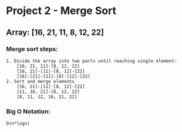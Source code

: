 # Project 2 - Merge Sort

## Array: [16, 21, 11, 8, 12, 22]

### Merge sort steps:  
    1. Divide the array into two parts until reaching single element:
	    [16, 21, 11]-[8, 12, 22] 
     	[16, 21]-[11]-[8, 12]-[22]
        [16]-[21]-[11]-[8]-[12]-[22]
    2. Sort and merge elements
    	[16, 21]-[11]-[8, 12]-[22]
	    [11, 16, 21]-[8, 12, 22]
		[8, 11, 12, 16, 21, 22]

### Big O Notation: 
    O(n*logn)
